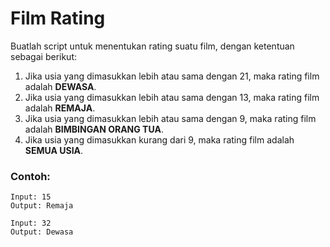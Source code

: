 # Film Rating

Buatlah script untuk menentukan rating suatu film, dengan ketentuan sebagai berikut:

1) Jika usia yang dimasukkan lebih atau sama dengan 21, maka rating film adalah __DEWASA__.
2) Jika usia yang dimasukkan lebih atau sama dengan 13, maka rating film adalah __REMAJA__.
3) Jika usia yang dimasukkan lebih atau sama dengan 9, maka rating film adalah __BIMBINGAN ORANG TUA__.
4) Jika usia yang dimasukkan kurang dari 9, maka rating film adalah __SEMUA USIA__.

### Contoh:

```
Input: 15
Output: Remaja

Input: 32
Output: Dewasa
```
